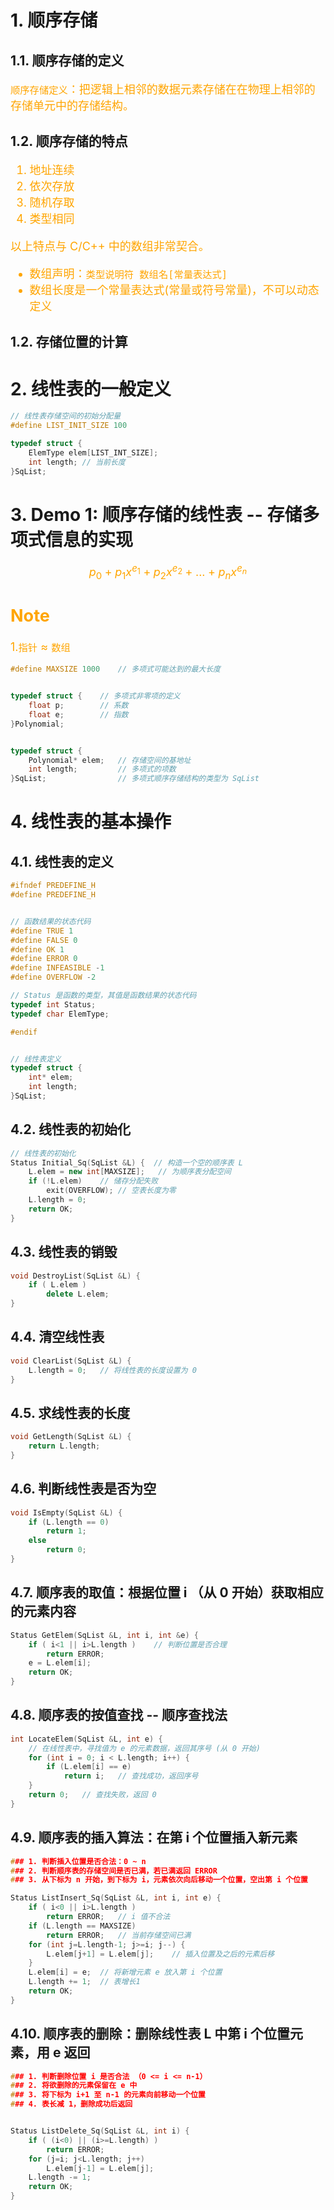 <!--
 * @Descripttion: 
 * @version: 
 * @Author: sch
 * @Date: 2022-02-27 14:48:13
 * @LastEditors: sch
 * @LastEditTime: 2022-03-13 17:08:01
-->
# 1. 顺序存储
## 1.1. 顺序存储的定义
<font color="orange" size="4">

`顺序存储定义`：把逻辑上相邻的数据元素存储在在物理上相邻的存储单元中的存储结构。

</font>

## 1.2. 顺序存储的特点
<font color="orange" size="4">

1. 地址连续
2. 依次存放
3. 随机存取
4. 类型相同

以上特点与 C/C++ 中的数组非常契合。
- 数组声明：`类型说明符 数组名[常量表达式]`
- 数组长度是一个常量表达式(常量或符号常量)，不可以动态定义
  
</font>

## 1.2. 存储位置的计算


# 2. 线性表的一般定义

```c++
// 线性表存储空间的初始分配量
#define LIST_INIT_SIZE 100

typedef struct {
    ElemType elem[LIST_INT_SIZE];
    int length; // 当前长度
}SqList;
```


# 3. Demo 1: 顺序存储的线性表 -- 存储多项式信息的实现
<font color="orange" size="4">

$$ p_0 + p_1x^{e_1} + p_2x^{e_2} + ... + p_nx^{e_n} $$

Note
----
1.`指针` ≈ `数组`

</font>

```c++
#define MAXSIZE 1000    // 多项式可能达到的最大长度


typedef struct {    // 多项式非零项的定义
    float p;        // 系数
    float e;        // 指数
}Polynomial;


typedef struct {    
    Polynomial* elem;   // 存储空间的基地址
    int length;         // 多项式的项数
}SqList;                // 多项式顺序存储结构的类型为 SqList
```


# 4. 线性表的基本操作
## 4.1. 线性表的定义
```c++
#ifndef PREDEFINE_H
#define PREDEFINE_H


// 函数结果的状态代码
#define TRUE 1
#define FALSE 0
#define OK 1
#define ERROR 0
#define INFEASIBLE -1
#define OVERFLOW -2

// Status 是函数的类型，其值是函数结果的状态代码
typedef int Status;
typedef char ElemType;

#endif


// 线性表定义
typedef struct {
    int* elem;
    int length;
}SqList;
```

## 4.2. 线性表的初始化
```c++
// 线性表的初始化
Status Initial_Sq(SqList &L) {  // 构造一个空的顺序表 L
    L.elem = new int[MAXSIZE];   // 为顺序表分配空间
    if (!L.elem)    // 储存分配失败
        exit(OVERFLOW); // 空表长度为零
    L.length = 0;
    return OK;
}
```

## 4.3. 线性表的销毁
```c++
void DestroyList(SqList &L) {
    if ( L.elem )
        delete L.elem;
}
```

## 4.4. 清空线性表
```c++
void ClearList(SqList &L) {
    L.length = 0;   // 将线性表的长度设置为 0 
}
```

## 4.5. 求线性表的长度
```c++
void GetLength(SqList &L) {
    return L.length;
}
```

## 4.6. 判断线性表是否为空
```c++ 
void IsEmpty(SqList &L) {
    if (L.length == 0)
        return 1;
    else
        return 0;
}
```

## 4.7. 顺序表的取值：根据位置 i （从 0 开始）获取相应的元素内容
```c++
Status GetElem(SqList &L, int i, int &e) {
    if ( i<1 || i>L.length )    // 判断位置是否合理
        return ERROR;
    e = L.elem[i];
    return OK;
}
```

## 4.8. 顺序表的按值查找 -- 顺序查找法
```c++
int LocateElem(SqList &L, int e) {
    // 在线性表中，寻找值为 e 的元素数据，返回其序号 (从 0 开始)
    for (int i = 0; i < L.length; i++) {
        if (L.elem[i] == e)
            return i;   // 查找成功，返回序号
    }
    return 0;   // 查找失败，返回 0 
}
```

## 4.9. 顺序表的插入算法：在第 i 个位置插入新元素
```c++
### 1. 判断插入位置是否合法：0 ~ n
### 2. 判断顺序表的存储空间是否已满，若已满返回 ERROR
### 3. 从下标为 n 开始，到下标为 i，元素依次向后移动一个位置，空出第 i 个位置

Status ListInsert_Sq(SqList &L, int i, int e) {
    if ( i<0 || i>L.length )
        return ERROR;   // i 值不合法
    if (L.length == MAXSIZE)
        return ERROR;   // 当前存储空间已满
    for (int j=L.length-1; j>=i; j--) {
        L.elem[j+1] = L.elem[j];    // 插入位置及之后的元素后移
    }
    L.elem[i] = e;  // 将新增元素 e 放入第 i 个位置
    L.length += 1;  // 表增长1
    return OK;
}
```

## 4.10. 顺序表的删除：删除线性表 L 中第 i 个位置元素，用 e 返回
```c++
### 1. 判断删除位置 i 是否合法 （0 <= i <= n-1）
### 2. 将欲删除的元素保留在 e 中
### 3. 将下标为 i+1 至 n-1 的元素向前移动一个位置
### 4. 表长减 1，删除成功后返回


Status ListDelete_Sq(SqList &L, int i) {
    if ( (i<0) || (i>=L.length) )
        return ERROR;
    for (j=i; j<L.length; j++)
        L.elem[j-1] = L.elem[j];
    L.length -= 1;
    return OK;
}
```